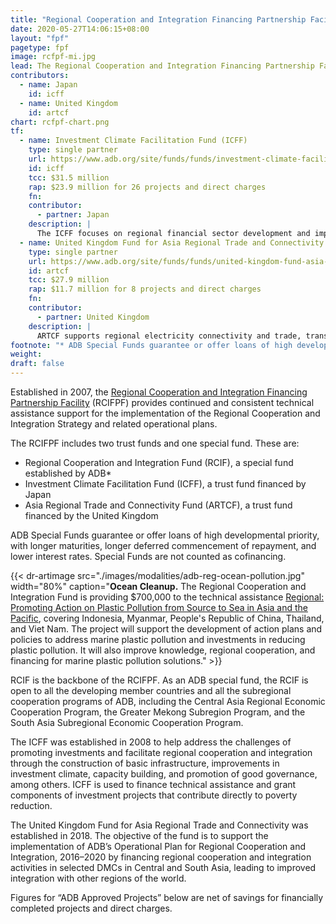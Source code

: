 ```yaml
---
title: "Regional Cooperation and Integration Financing Partnership Facility"
date: 2020-05-27T14:06:15+08:00
layout: "fpf"
pagetype: fpf
image: rcfpf-mi.jpg
lead: The Regional Cooperation and Integration Financing Partnership Facility channels financing and knowledge resources from partners in support of ADB’s regional cooperation and integration program. Total committed contributions to the Investment Climate Facilitation Fund is $31.5 million, while total committed contributions to the United Kingdom Fund for Asia Regional Trade and Connectivity has reached $27.9 million. 
contributors:
  - name: Japan
    id: icff
  - name: United Kingdom
    id: artcf
chart: rcfpf-chart.png
tf:
  - name: Investment Climate Facilitation Fund (ICFF)
    type: single partner
    url: https://www.adb.org/site/funds/funds/investment-climate-facilitation-fund
    id: icff
    tcc: $31.5 million
    rap: $23.9 million for 26 projects and direct charges
    fn:   
    contributor:
      - partner: Japan
    description: |
      The ICFF focuses on regional financial sector development and improvement of environment for cross-border investment. 
  - name: United Kingdom Fund for Asia Regional Trade and Connectivity (ARTCF)
    type: single partner
    url: https://www.adb.org/site/funds/funds/united-kingdom-fund-asia-regional-trade-connectivity
    id: artcf
    tcc: $27.9 million
    rap: $11.7 million for 8 projects and direct charges
    fn:   
    contributor:
      - partner: United Kingdom
    description: |
      ARTCF supports regional electricity connectivity and trade, transport connectivity, digital connectivity, regulatory reform and broad regional trade and investment facilitation, among others.
footnote: "* ADB Special Funds guarantee or offer loans of high developmental priority, with longer maturities, longer deferred commencement of repayment, and lower interest rates. Special Funds are not counted as cofinancing."
weight: 
draft: false
---
```


Established in 2007, the [Regional Cooperation and Integration Financing Partnership Facility](https://www.adb.org/site/funds/funds/regional-cooperation-integration-fpf) (RCIFPF) provides continued and consistent technical assistance support for the implementation of the Regional Cooperation and Integration Strategy and related operational plans.

The RCIFPF includes two trust funds and one special fund. These are:

* Regional Cooperation and Integration Fund (RCIF), a special fund established by ADB*  
* Investment Climate Facilitation Fund (ICFF), a trust fund financed by Japan 
* Asia Regional Trade and Connectivity Fund (ARTCF), a trust fund financed by the United Kingdom

ADB Special Funds guarantee or offer loans of high developmental priority, with longer maturities, longer deferred commencement of repayment, and lower interest rates. Special Funds are not counted as cofinancing.

{{< dr-artimage src="./images/modalities/adb-reg-ocean-pollution.jpg" width="80%" caption="**Ocean Cleanup.** The Regional Cooperation and Integration Fund is providing $700,000 to the technical assistance [Regional: Promoting Action on Plastic Pollution from Source to Sea in Asia and the Pacific](https://www.adb.org/projects/53068-001/main), covering Indonesia, Myanmar, People's Republic of China, Thailand, and Viet Nam. The project will support the development of action plans and policies to address marine plastic pollution and investments in reducing plastic pollution. It will also improve knowledge, regional cooperation, and financing for marine plastic pollution solutions." >}}

RCIF is the backbone of the RCIFPF. As an ADB special fund, the RCIF is open to all the developing member countries and all the subregional cooperation programs of ADB, including the Central Asia Regional Economic Cooperation Program, the Greater Mekong Subregion Program, and the South Asia Subregional Economic Cooperation Program.

The ICFF was established in 2008 to help address the challenges of promoting investments and facilitate regional cooperation and integration through the construction of basic infrastructure, improvements in investment climate, capacity building, and promotion of good governance, among others. ICFF is used to finance technical assistance and grant components of investment projects that contribute directly to poverty reduction. 

The United Kingdom Fund for Asia Regional Trade and Connectivity was established in 2018. The objective of the fund is to support the implementation of ADB’s Operational Plan for Regional Cooperation and Integration, 2016–2020 by financing regional cooperation and integration activities in selected DMCs in Central and South Asia, leading to improved integration with other regions of the world.

Figures for “ADB Approved Projects” below are net of savings for financially completed projects and direct charges. 